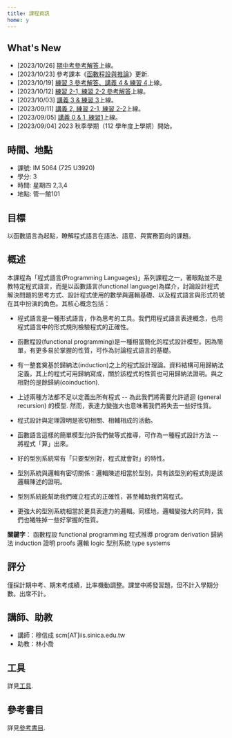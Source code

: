 ```yaml
---
title: 課程資訊
home: y
---
```


## What's New

  * [2023/10/26] [期中考參考解答](pages/syllabus.html)上線。
  * [2023/10/23] 參考課本《[函數程設與推論](/assets/fpbook.pdf)》更新.
  * [2023/10/19] [練習 3 參考解答、講義 4 & 練習 4](pages/syllabus.html)上線。
  * [2023/10/12] [練習 2-1, 練習 2-2 參考解答](pages/syllabus.html)上線。
  * [2023/10/03] [講義 3 & 練習 3](pages/syllabus.html)上線。
  * [2023/09/11] [講義 2, 練習 2-1, 練習 2-2](pages/syllabus.html)上線。
  * [2023/09/05] [講義 0 & 1, 練習1](pages/syllabus.html)上線。
  * [2023/09/04] 2023 秋季學期（112 學年度上學期）開始。

## 時間、地點

  * 課號: IM 5064 (725 U3920)
  * 學分: 3
  * 時間: 星期四 2,3,4
  * 地點: 管一館101

## 目標

以函數語言為起點，瞭解程式語言在語法、語意、與實務面向的課題。

## 概述

本課程為「程式語言(Programming Languages)」系列課程之一，著眼點並不是教特定程式語言，而是以函數語言(functional language)為媒介，討論設計程式解決問題的思考方式、設計程式使用的數學與邏輯基礎、以及程式語言與形式符號在其中扮演的角色。其核心概念包括：

  * 程式語言是一種形式語言，作為思考的工具。我們用程式語言表達概念，也用程式語言中的形式規則檢驗程式的正確性。

  * 函數程設(functional programming)是一種相當簡化的程式設計模型。因為簡單，有更多易於掌握的性質，可作為討論程式語言的基礎。

  * 有一整套奠基於歸納法(induction)之上的程式設計理論。資料結構可用歸納法定義，其上的程式可用歸納寫成，關於該程式的性質也可用歸納法證明。與之相對的是餘歸納(coinduction).

  * 上述兩種方法都不足以定義出所有程式 -- 為此我們將需要允許遞迴 (general recursion) 的模型. 然而，表達力變強大也意味著我們將失去一些好性質。

  * 程式設計與定理證明是密切相關、相輔相成的活動。

  * 函數語言這樣的簡單模型允許我們做等式推導，可作為一種程式設計方法 -- 將程式「算」出來。

  * 好的型別系統常有「只要型別對，程式就會對」的特性。

  * 型別系統與邏輯有密切關係：邏輯陳述相當於型別，具有該型別的程式則是該邏輯陳述的證明。

  * 型別系統能幫助我們確立程式的正確性，甚至輔助我們寫程式。

  * 更強大的型別系統相當於更具表達力的邏輯。同樣地，邏輯變強大的同時，我們也犧牲掉一些好掌握的性質。

**關鍵字**： 函數程設 functional programming 程式推導 program derivation 歸納法 induction 證明 proofs 邏輯 logic 型別系統 type systems

## 評分

僅採計期中考、期末考成績，比率機動調整。課堂中將發習題，但不計入學期分數。出席不計。

## 講師、助教

  * 講師：穆信成 scm[AT]iis.sinica.edu.tw
  * 助教：林小喬

## 工具

詳見[工具](pages/tools.html).

## 參考書目

詳見[參考書目](pages/refs.html).
